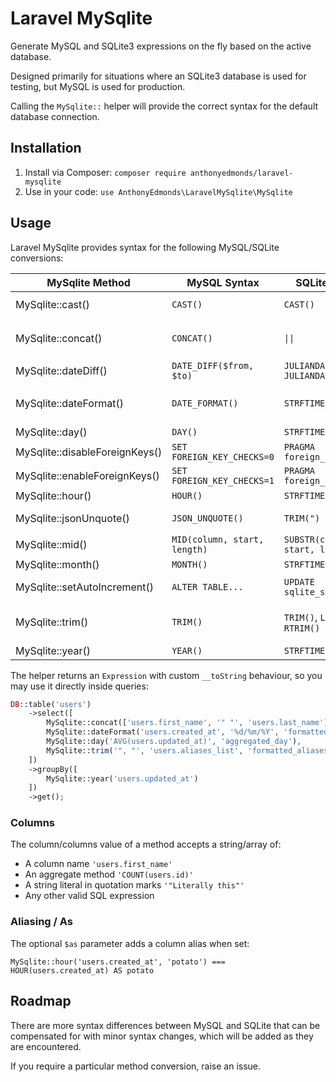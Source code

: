 # Laravel MySqlite

Generate MySQL and SQLite3 expressions on the fly based on the active database.

Designed primarily for situations where an SQLite3 database is used for testing, but MySQL is used for production.

Calling the `MySqlite::`  helper will provide the correct syntax for the default database connection.

## Installation

1. Install via Composer: `composer require anthonyedmonds/laravel-mysqlite`
2. Use in your code: `use AnthonyEdmonds\LaravelMySqlite\MySqlite`

## Usage

Laravel MySqlite provides syntax for the following MySQL/SQLite conversions:

| MySqlite Method                 | MySQL Syntax                 | SQLite Syntax                       | Notes                                                           |
|---------------------------------|------------------------------|-------------------------------------|-----------------------------------------------------------------|
| MySqlite::cast()                | `CAST()`                     | `CAST()`                            | Must be a value from `MySqlite::CASTS_MYSQL`                    |
| MySqlite::concat()              | `CONCAT()`                   | `\|\|`                              | Pass literal strings with quotation marks, such as `'"String"'` |
| MySqlite::dateDiff()            | `DATE_DIFF($from, $to)`      | `JULIANDAY($from) - JULIANDAY($to)` |                                                                 |
| MySqlite::dateFormat()          | `DATE_FORMAT()`              | `STRFTIME()`                        | Use date formats supported by both MySQL and SQLite             |
| MySqlite::day()                 | `DAY()`                      | `STRFTIME()`                        |                                                                 |
| MySqlite::disableForeignKeys()  | `SET FOREIGN_KEY_CHECKS=0`   | `PRAGMA foreign_keys = 0`           |                                                                 | 
| MySqlite::enableForeignKeys()   | `SET FOREIGN_KEY_CHECKS=1`   | `PRAGMA foreign_keys = 1`           |                                                                 |
| MySqlite::hour()                | `HOUR()`                     | `STRFTIME()`                        |                                                                 |
| MySqlite::jsonUnquote()         | `JSON_UNQUOTE()`             | `TRIM(")`                           | Performs a trim on qutoation marks                              |
| MySqlite::mid()                 | `MID(column, start, length)` | `SUBSTR(column, start, length)`     |                                                                 |
| MySqlite::month()               | `MONTH()`                    | `STRFTIME()`                        |                                                                 |
| MySqlite::setAutoIncrement()    | `ALTER TABLE...`             | `UPDATE sqlite_sequence...`         | Used as a standalone statement                                  |
| MySqlite::trim()                | `TRIM()`                     | `TRIM()`, `LTRIM()`, `RTRIM()`      | Pass literal strings with quotation marks, such as `'"String"'` |
| MySqlite::year()                | `YEAR()`                     | `STRFTIME()`                        |                                                                 |

The helper returns an `Expression` with custom `__toString` behaviour, so you may use it directly inside queries:

```php
DB::table('users')
    ->select([
        MySqlite::concat(['users.first_name', '" "', 'users.last_name'], 'name'),
        MySqlite::dateFormat('users.created_at', '%d/%m/%Y', 'formatted_date'),
        MySqlite::day('AVG(users.updated_at)', 'aggregated_day'),
        MySqlite::trim('", "', 'users.aliases_list', 'formatted_aliases', MySqlite::TRIM_TRAILING),
    ])
    ->groupBy([
        MySqlite::year('users.updated_at')
    ])
    ->get();
```

### Columns
The column/columns value of a method accepts a string/array of:

* A column name `'users.first_name'`
* An aggregate method `'COUNT(users.id)'`
* A string literal in quotation marks `'"Literally this"'`
* Any other valid SQL expression

### Aliasing / As

The optional `$as` parameter adds a column alias when set:

`MySqlite::hour('users.created_at', 'potato') === HOUR(users.created_at) AS potato`

## Roadmap

There are more syntax differences between MySQL and SQLite that can be compensated for with minor syntax changes, which will be added as they are encountered.

If you require a particular method conversion, raise an issue.
